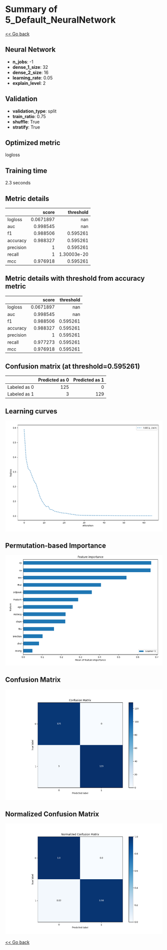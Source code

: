 # Summary of 5_Default_NeuralNetwork

[<< Go back](../README.md)


## Neural Network
- **n_jobs**: -1
- **dense_1_size**: 32
- **dense_2_size**: 16
- **learning_rate**: 0.05
- **explain_level**: 2

## Validation
 - **validation_type**: split
 - **train_ratio**: 0.75
 - **shuffle**: True
 - **stratify**: True

## Optimized metric
logloss

## Training time

2.3 seconds

## Metric details
|           |     score |     threshold |
|:----------|----------:|--------------:|
| logloss   | 0.0671897 | nan           |
| auc       | 0.998545  | nan           |
| f1        | 0.988506  |   0.595261    |
| accuracy  | 0.988327  |   0.595261    |
| precision | 1         |   0.595261    |
| recall    | 1         |   1.30003e-20 |
| mcc       | 0.976918  |   0.595261    |


## Metric details with threshold from accuracy metric
|           |     score |   threshold |
|:----------|----------:|------------:|
| logloss   | 0.0671897 |  nan        |
| auc       | 0.998545  |  nan        |
| f1        | 0.988506  |    0.595261 |
| accuracy  | 0.988327  |    0.595261 |
| precision | 1         |    0.595261 |
| recall    | 0.977273  |    0.595261 |
| mcc       | 0.976918  |    0.595261 |


## Confusion matrix (at threshold=0.595261)
|              |   Predicted as 0 |   Predicted as 1 |
|:-------------|-----------------:|-----------------:|
| Labeled as 0 |              125 |                0 |
| Labeled as 1 |                3 |              129 |

## Learning curves
![Learning curves](learning_curves.png)

## Permutation-based Importance
![Permutation-based Importance](permutation_importance.png)
## Confusion Matrix

![Confusion Matrix](confusion_matrix.png)


## Normalized Confusion Matrix

![Normalized Confusion Matrix](confusion_matrix_normalized.png)



[<< Go back](../README.md)
